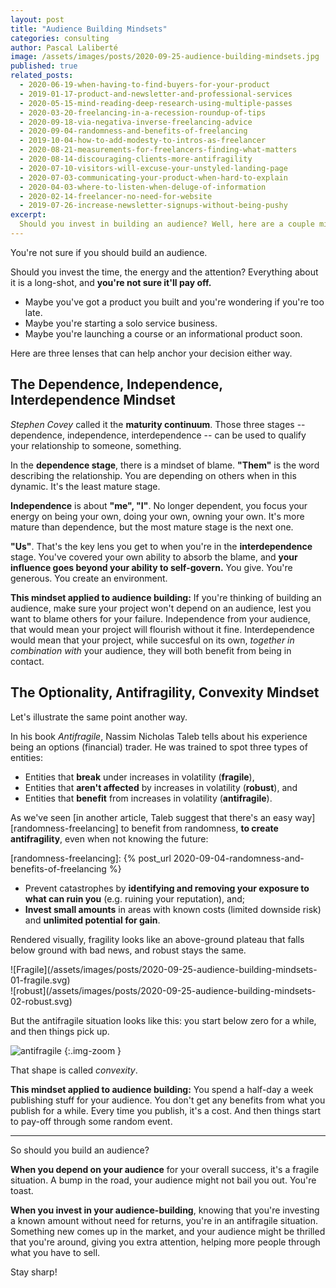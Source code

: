 ```yaml
---
layout: post
title: "Audience Building Mindsets"
categories: consulting
author: Pascal Laliberté
image: /assets/images/posts/2020-09-25-audience-building-mindsets.jpg
published: true
related_posts:
  - 2020-06-19-when-having-to-find-buyers-for-your-product
  - 2019-01-17-product-and-newsletter-and-professional-services
  - 2020-05-15-mind-reading-deep-research-using-multiple-passes
  - 2020-03-20-freelancing-in-a-recession-roundup-of-tips
  - 2020-09-18-via-negativa-inverse-freelancing-advice
  - 2020-09-04-randomness-and-benefits-of-freelancing
  - 2019-10-04-how-to-add-modesty-to-intros-as-freelancer
  - 2020-08-21-measurements-for-freelancers-finding-what-matters
  - 2020-08-14-discouraging-clients-more-antifragility
  - 2020-07-10-visitors-will-excuse-your-unstyled-landing-page
  - 2020-07-03-communicating-your-product-when-hard-to-explain
  - 2020-04-03-where-to-listen-when-deluge-of-information
  - 2020-02-14-freelancer-no-need-for-website
  - 2019-07-26-increase-newsletter-signups-without-being-pushy
excerpt:
  Should you invest in building an audience? Well, here are a couple mindsets to help you decide. The Dependence, Independence, Interdependence Minset. The Optionality, Antifragility, Convexity Mindset.
---
```


You're not sure if you should build an audience.

Should you invest the time, the energy and the attention? Everything about it is a long-shot, and **you're not sure it'll pay off.**

* Maybe you've got a product you built and you're wondering if you're too late.
* Maybe you're starting a solo service business.
* Maybe you're launching a course or an informational product soon.

Here are three lenses that can help anchor your decision either way.

## The Dependence, Independence, Interdependence Mindset

_Stephen Covey_ called it the **maturity continuum**. Those three stages -- dependence, independence, interdependence -- can be used to qualify your relationship to someone, something.

In the **dependence stage**, there is a mindset of blame. **"Them"** is the word describing the relationship. You are depending on others when in this dynamic. It's the least mature stage.

**Independence** is about **"me", "I"**. No longer dependent, you focus your energy on being your own, doing your own, owning your own. It's more mature than dependence, but the most mature stage is the next one.

**"Us"**. That's the key lens you get to when you're in the **interdependence** stage. You've covered your own ability to absorb the blame, and **your influence goes beyond your ability to self-govern.** You give. You're generous. You create an environment.

**This mindset applied to audience building:** If you're thinking of building an audience, make sure your project won't depend on an audience, lest you want to blame others for your failure. Independence from your audience, that would mean your project will flourish without it fine. Interdependence would mean that your project, while succesful on its own, _together in combination with_ your audience, they will both benefit from being in contact.

## The Optionality, Antifragility, Convexity Mindset

Let's illustrate the same point another way.

In his book _Antifragile_, Nassim Nicholas Taleb tells about his experience being an options (financial) trader. He was trained to spot three types of entities:

* Entities that **break** under increases in volatility (**fragile**),
* Entities that **aren't affected** by increases in volatility (**robust**), and
* Entities that **benefit** from increases in volatility (**antifragile**).

As we've seen [in another article, Taleb suggest that there's an easy way][randomness-freelancing] to benefit from randomness, **to create antifragility**, even when not knowing the future:

[randomness-freelancing]: {% post_url 2020-09-04-randomness-and-benefits-of-freelancing %}

* Prevent catastrophes by **identifying and removing your exposure to what can ruin you** (e.g. ruining your reputation), and;
* **Invest small amounts** in areas with known costs (limited downside risk) and **unlimited potential for gain**.

Rendered visually, fragility looks like an above-ground plateau that falls below ground with bad news, and robust stays the same.

<div class="img-zoom two-up" markdown="1">

<div class="left" markdown="1">
![Fragile](/assets/images/posts/2020-09-25-audience-building-mindsets-01-fragile.svg)
</div>

<div class="right" markdown="1">
![robust](/assets/images/posts/2020-09-25-audience-building-mindsets-02-robust.svg)
</div>

</div>

But the antifragile situation looks like this: you start below zero for a while, and then things pick up.

![antifragile](/assets/images/posts/2020-09-25-audience-building-mindsets-03-antifragile.svg)
{:.img-zoom }

That shape is called _convexity_.

**This mindset applied to audience building:** You spend a half-day a week publishing stuff for your audience. You don't get any benefits from what you publish for a while. Every time you publish, it's a cost. And then things start to pay-off through some random event.

---

So should you build an audience?

**When you depend on your audience** for your overall success, it's a fragile situation. A bump in the road, your audience might not bail you out. You're toast.

**When you invest in your audience-building**, knowing that you're investing a known amount without need for returns, you're in an antifragile situation. Something new comes up in the market, and your audience might be thrilled that you're around, giving you extra attention, helping more people through what you have to sell.

Stay sharp!
